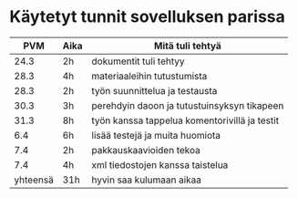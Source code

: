 # Käytetyt tunnit sovelluksen parissa

PVM | Aika | Mitä tuli tehtyä
----|------|-----------------
24.3 | 2h | dokumentit tuli tehtyy
28.3| 4h | materiaaleihin tutustumista
28.3| 2h | työn suunnittelua ja testausta
30.3| 3h | perehdyin daoon ja tutustuinsyksyn tikapeen
31.3| 8h | työn kanssa tappelua komentorivillä ja testit
6.4| 6h | lisää testejä ja muita huomiota
7.4| 2h | pakkauskaavioiden tekoa
7.4| 4h | xml tiedostojen kanssa taistelua
yhteensä| 31h | hyvin saa kulumaan aikaa
